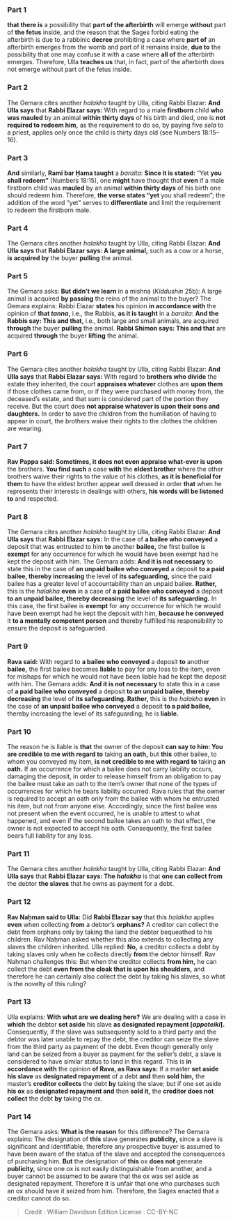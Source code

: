
### Part 1
<b>that there is</b> a possibility that <b>part of the afterbirth</b> will emerge <b>without</b> part of <b>the fetus</b> inside, and the reason that the Sages forbid eating the afterbirth is due to a rabbinic <b>decree</b> prohibiting a case where <b>part of</b> an afterbirth emerges from the womb and part of it remains inside, <b>due to</b> the possibility that one may confuse it with a case where <b>all of</b> the afterbirth emerges. Therefore, Ulla <b>teaches us</b> that, in fact, part of the afterbirth does not emerge without part of the fetus inside.

### Part 2
The Gemara cites another <i>halakha</i> taught by Ulla, citing Rabbi Elazar: <b>And Ulla says</b> that <b>Rabbi Elazar says:</b> With regard to a male <b>firstborn</b> child <b>who was mauled</b> by an animal <b>within thirty days</b> of his birth and died, one is <b>not required to redeem him,</b> as the requirement to do so, by paying five <i>sela</i> to a priest, applies only once the child is thirty days old (see Numbers 18:15–16).

### Part 3
<b>And</b> similarly, <b>Rami bar Ḥama taught</b> a <i>baraita</i>: <b>Since it is stated:</b> “Yet <b>you shall redeem”</b> (Numbers 18:15), one <b>might</b> have thought that <b>even</b> if a male firstborn child was <b>mauled</b> by an animal <b>within thirty days</b> of his birth one should redeem him. Therefore, <b>the verse states “yet</b> you shall redeem”; the addition of the word “yet” serves to <b>differentiate</b> and limit the requirement to redeem the firstborn male.

### Part 4
The Gemara cites another <i>halakha</i> taught by Ulla, citing Rabbi Elazar: <b>And Ulla says</b> that <b>Rabbi Elazar says: A large animal,</b> such as a cow or a horse, <b>is acquired by</b> the buyer <b>pulling</b> the animal.

### Part 5
The Gemara asks: <b>But didn’t we learn</b> in a mishna (<i>Kiddushin</i> 25b): A large animal is acquired <b>by passing</b> the reins of the animal to the buyer? The Gemara explains: Rabbi Elazar <b>states</b> his opinion <b>in accordance with</b> the opinion of <b>that <i>tanna</i>,</b> i.e., the Rabbis, <b>as it is taught</b> in a <i>baraita</i>: <b>And the Rabbis say: This and that,</b> i.e., both large and small animals, are acquired <b>through</b> the buyer <b>pulling</b> the animal. <b>Rabbi Shimon says: This and that</b> are acquired <b>through</b> the buyer <b>lifting</b> the animal.

### Part 6
The Gemara cites another <i>halakha</i> taught by Ulla, citing Rabbi Elazar: <b>And Ulla says</b> that <b>Rabbi Elazar says:</b> With regard to <b>brothers who divide</b> the estate they inherited, the court <b>appraises whatever</b> clothes are <b>upon them</b> if those clothes came from, or if they were purchased with money from, the deceased’s estate, and that sum is considered part of the portion they receive. But the court does <b>not appraise whatever is upon their sons and daughters.</b> In order to save the children from the humiliation of having to appear in court, the brothers waive their rights to the clothes the children are wearing.

### Part 7
<b>Rav Pappa said: Sometimes, it does not even appraise what-ever is upon</b> the brothers. <b>You find such</b> a case <b>with</b> the <b>eldest brother</b> where the other brothers waive their rights to the value of his clothes, <b>as it is beneficial for them</b> to have the eldest brother appear well dressed in order <b>that</b> when he represents their interests in dealings with others, <b>his words will be listened to</b> and respected.

### Part 8
The Gemara cites another <i>halakha</i> taught by Ulla, citing Rabbi Elazar: <b>And Ulla says</b> that <b>Rabbi Elazar says:</b> In the case of <b>a bailee who conveyed</b> a deposit that was entrusted to him <b>to</b> another <b>bailee,</b> the first bailee is <b>exempt</b> for any occurrence for which he would have been exempt had he kept the deposit with him. The Gemara adds: <b>And it is not necessary</b> to state this in the case of <b>an unpaid bailee who conveyed</b> a deposit <b>to a paid bailee, thereby increasing</b> the level of <b>its safeguarding,</b> since the paid bailee has a greater level of accountability than an unpaid bailee. <b>Rather,</b> this is the <i>halakha</i> <b>even</b> in a case of <b>a paid bailee who conveyed</b> a deposit <b>to an unpaid bailee, thereby decreasing</b> the level of <b>its safeguarding.</b> In this case, the first bailee is <b>exempt</b> for any occurrence for which he would have been exempt had he kept the deposit with him, <b>because he conveyed</b> it <b>to a mentally competent person</b> and thereby fulfilled his responsibility to ensure the deposit is safeguarded.

### Part 9
<b>Rava said:</b> With regard to <b>a bailee who conveyed</b> a deposit <b>to</b> another <b>bailee,</b> the first bailee becomes <b>liable</b> to pay for any loss to the item, even for mishaps for which he would not have been liable had he kept the deposit with him. The Gemara adds: <b>And it is not necessary</b> to state this in a case of <b>a paid bailee who conveyed</b> a deposit <b>to an unpaid bailee, thereby decreasing</b> the level of <b>its safeguarding. Rather,</b> this is the <i>halakha</i> <b>even</b> in the case of <b>an unpaid bailee who conveyed</b> a deposit <b>to a paid bailee,</b> thereby increasing the level of its safeguarding; he is <b>liable.</b>

### Part 10
The reason he is liable is <b>that</b> the owner of the deposit <b>can say to him: You are credible to me with regard to</b> taking <b>an oath,</b> but <b>this</b> other bailee, to whom you conveyed my item, <b>is not credible to me with regard to</b> taking <b>an oath.</b> If an occurrence for which a bailee does not carry liability occurs, damaging the deposit, in order to release himself from an obligation to pay the bailee must take an oath to the item’s owner that none of the types of occurrences for which he bears liability occurred. Rava rules that the owner is required to accept an oath only from the bailee with whom he entrusted his item, but not from anyone else. Accordingly, since the first bailee was not present when the event occurred, he is unable to attest to what happened, and even if the second bailee takes an oath to that effect, the owner is not expected to accept his oath. Consequently, the first bailee bears full liability for any loss.

### Part 11
The Gemara cites another <i>halakha</i> taught by Ulla, citing Rabbi Elazar: <b>And Ulla says</b> that <b>Rabbi Elazar says: The <i>halakha</i></b> is that <b>one can collect from</b> the debtor <b>the slaves</b> that he owns as payment for a debt.

### Part 12
<b>Rav Naḥman said to Ulla:</b> Did <b>Rabbi Elazar say</b> that this <i>halakha</i> applies <b>even</b> when collecting <b>from</b> a debtor’s <b>orphans?</b> A creditor can collect the debt from orphans only by taking the land the debtor bequeathed to his children. Rav Naḥman asked whether this also extends to collecting any slaves the children inherited. Ulla replied: <b>No,</b> a creditor collects a debt by taking slaves only when he collects directly <b>from</b> the debtor himself. Rav Naḥman challenges this: But when the creditor collects <b>from him,</b> he can collect the debt <b>even from the cloak that is upon his shoulders,</b> and therefore he can certainly also collect the debt by taking his slaves, so what is the novelty of this ruling?

### Part 13
Ulla explains: <b>With what are we dealing here?</b> We are dealing with a case in <b>which</b> the debtor <b>set aside</b> his slave <b>as designated repayment [<i>appoteiki</i>].</b> Consequently, if the slave was subsequently sold to a third party and the debtor was later unable to repay the debt, the creditor can seize the slave from the third party as payment of the debt. Even though generally only land can be seized from a buyer as payment for the seller’s debt, a slave is considered to have similar status to land in this regard. This is <b>in accordance with</b> the opinion <b>of Rava, as Rava says:</b> If a master <b>set aside his slave</b> as <b>designated repayment</b> of a debt <b>and</b> then <b>sold him,</b> the master’s <b>creditor collects</b> the debt <b>by</b> taking the slave; but if one set aside <b>his ox</b> as <b>designated repayment and</b> then <b>sold it,</b> the <b>creditor does not collect</b> the debt <b>by</b> taking the ox.

### Part 14
The Gemara asks: <b>What is the reason</b> for this difference? The Gemara explains: The designation of <b>this</b> slave generates <b>publicity,</b> since a slave is significant and identifiable, therefore any prospective buyer is assumed to have been aware of the status of the slave and accepted the consequences of purchasing him. <b>But</b> the designation of <b>this</b> ox <b>does not</b> generate <b>publicity,</b> since one ox is not easily distinguishable from another, and a buyer cannot be assumed to be aware that the ox was set aside as designated repayment. Therefore it is unfair that one who purchases such an ox should have it seized from him. Therefore, the Sages enacted that a creditor cannot do so.

>Credit : William Davidson Edition
>License : CC-BY-NC